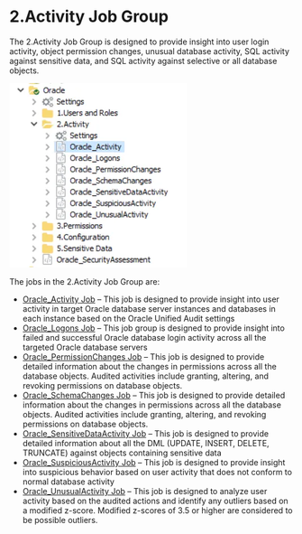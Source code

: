 # 2.Activity Job Group

The 2.Activity Job Group is designed to provide insight into user login activity, object permission
changes, unusual database activity, SQL activity against sensitive data, and SQL activity against
selective or all database objects.

![Activity Job Group](../../../../../../../static/img/product_docs/accessanalyzer/solutions/databases/oracle/activity/jobgroup25.webp)

The jobs in the 2.Activity Job Group are:

- [Oracle_Activity Job](oracle_activity.md) – This job is designed to provide insight into user
  activity in target Oracle database server instances and databases in each instance based on the
  Oracle Unified Audit settings
- [Oracle_Logons Job](oracle_logons.md) – This job group is designed to provide insight into failed
  and successful Oracle database login activity across all the targeted Oracle database servers
- [Oracle_PermissionChanges Job](oracle_permissionchanges.md) – This job is designed to provide
  detailed information about the changes in permissions across all the database objects. Audited
  activities include granting, altering, and revoking permissions on database objects.
- [Oracle_SchemaChanges Job](oracle_schemachanges.md) – This job is designed to provide detailed
  information about the changes in permissions across all the database objects. Audited activities
  include granting, altering, and revoking permissions on database objects.
- [Oracle_SensitiveDataActivity Job](oracle_sensitivedataactivity.md) – This job is designed to
  provide detailed information about all the DML (UPDATE, INSERT, DELETE, TRUNCATE) against objects
  containing sensitive data
- [Oracle_SuspiciousActivity Job](oracle_suspiciousactivity.md) – This job is designed to provide
  insight into suspicious behavior based on user activity that does not conform to normal database
  activity
- [Oracle_UnusualActivity Job](oracle_unusualactivity.md) – This job is designed to analyze user
  activity based on the audited actions and identify any outliers based on a modified z-score.
  Modified z-scores of 3.5 or higher are considered to be possible outliers.
